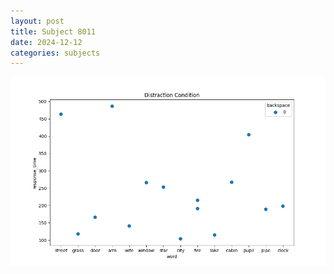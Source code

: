 ```yaml
---
layout: post
title: Subject 8011
date: 2024-12-12
categories: subjects
---
```


![](data/8011/run-1/8011_rt_acc_fuzzy_delay.png)
